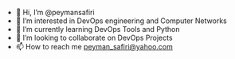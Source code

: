 - 👋 Hi, I’m @peymansafiri
- 👀 I’m interested in DevOps engineering and Computer Networks 
- 🌱 I’m currently learning DevOps Tools and Python
- 💞️ I’m looking to collaborate on DevOps Projects
- 📫 How to reach me peyman_safiri@yahoo.com

<!---
peymansafiri/peymansafiri is a ✨ special ✨ repository because its `README.md` (this file) appears on your GitHub profile.
You can click the Preview link to take a look at your changes.
--->
